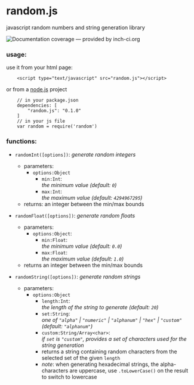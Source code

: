 random.js
============

javascript random numbers and string generation library

![Documentation coverage — provided by inch-ci.org](http://inch-ci.org/github/abidon/random.js.svg?branch=master)

### usage:

use it from your html page:

```
	<script type="text/javascript" src="random.js"></script>
```

or from a [node.js](nodejs.org) project

```
	// in your package.json
	dependencies: [
		"random.js": "0.1.0"
	]
	// in your js file
	var random = require('random')
```

### functions:

* `randomInt([options])`: _generate random integers_  
	* parameters:
		* `options:Object`
			* `min:Int`:  
			_the minimum value (default: `0`)_
			* `max:Int`:  
			_the maximum value (default: `4294967295`)_
	* returns: an integer between the min/max bounds

* `randomFloat([options])`: _generate random floats_
	* parameters:
		* `options:Object`:
			* `min:Float`:  
			_the minimum value (default: `0.0`)_
			* `max:Float`:  
			_the maximum value (default: `1.0`)_
	* returns an integer between the min/max bounds

* `randomString([options])`: _generate random strings_
	* parameters:
		* `options:Object`
			* `length:Int`:  
			_the length of the string to generate (default: `20`)_
			* `set:String`:  
			_one of `"alpha"` | `"numeric"` | `"alphanum"` | `"hex"` | `"custom"` (default: `"alphanum"`)_
			* `custom:String/Array<char>`:  
			_if `set` is `"custom"`, provides a set of characters used for the string generation_
			* returns a string containing random characters from the selected set of the given `length`
			* _note_: when generating hexadecimal strings, the alpha-characters are uppercase, use `.toLowerCase()` on the result to switch to lowercase
